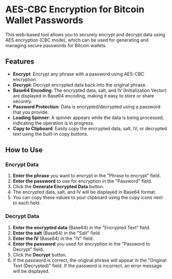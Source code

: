 # AES-CBC Encryption for Bitcoin Wallet Passwords

This web-based tool allows you to securely encrypt and decrypt data using AES encryption (CBC mode), which can be used for generating and managing secure passwords for Bitcoin wallets.

## Features

- **Encrypt**: Encrypt any phrase with a password using AES-CBC encryption.
- **Decrypt**: Decrypt encrypted data back into the original phrase.
- **Base64 Encoding**: The encrypted data, salt, and IV (Initialization Vector) are displayed in Base64 encoding, making it easy to store or share securely.
- **Password Protection**: Data is encrypted/decrypted using a password that you provide.
- **Loading Spinner**: A spinner appears while the data is being processed, indicating the operation is in progress.
- **Copy to Clipboard**: Easily copy the encrypted data, salt, IV, or decrypted text using the built-in copy buttons.

## How to Use

### Encrypt Data
1. **Enter the phrase** you want to encrypt in the "Phrase to encrypt" field.
2. **Enter the password** to use for encryption in the "Password" field.
3. Click the **Generate Encrypted Data** button.
4. The encrypted data, salt, and IV will be displayed in Base64 format.
5. You can copy these values to your clipboard using the copy icons next to each field.

### Decrypt Data
1. **Enter the encrypted data** (Base64) in the "Encrypted Text" field.
2. **Enter the salt** (Base64) in the "Salt" field.
3. **Enter the IV** (Base64) in the "IV" field.
4. **Enter the password** you used for encryption in the "Password to Decrypt" field.
5. Click the **Decrypt** button.
6. If the password is correct, the original phrase will appear in the "Original Text (Decrypted)" field. If the password is incorrect, an error message will be displayed.
